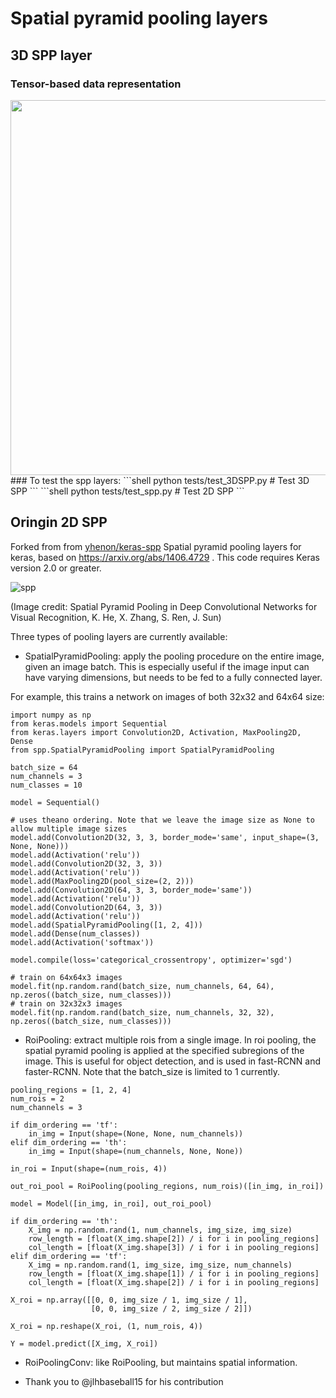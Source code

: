 # Spatial pyramid pooling layers

## 3D SPP layer
### Tensor-based data representation
<div align="center">

<img align="center" width="600" src="https://github.com/xyj77/3D-SPP/raw/master/figures/3DSPP.png">

</div>
### To test the spp layers:
```shell
python tests/test_3DSPP.py   # Test 3D SPP
```
```shell
python tests/test_spp.py     # Test 2D SPP
```


## Oringin 2D SPP
Forked from from [yhenon/keras-spp](https://github.com/yhenon/keras-spp)
Spatial pyramid pooling layers for keras, based on https://arxiv.org/abs/1406.4729 . This code requires Keras version 2.0 or greater.

![spp](http://i.imgur.com/SQWJVoD.png)

(Image credit: Spatial Pyramid Pooling in Deep Convolutional Networks for Visual Recognition, K. He, X. Zhang, S. Ren, J. Sun)


Three types of pooling layers are currently available:

- SpatialPyramidPooling: apply the pooling procedure on the entire image, given an image batch. This is especially useful if the image input
can have varying dimensions, but needs to be fed to a fully connected layer. 

For example, this trains a network on images of both 32x32 and 64x64 size:

```
import numpy as np
from keras.models import Sequential
from keras.layers import Convolution2D, Activation, MaxPooling2D, Dense
from spp.SpatialPyramidPooling import SpatialPyramidPooling

batch_size = 64
num_channels = 3
num_classes = 10

model = Sequential()

# uses theano ordering. Note that we leave the image size as None to allow multiple image sizes
model.add(Convolution2D(32, 3, 3, border_mode='same', input_shape=(3, None, None)))
model.add(Activation('relu'))
model.add(Convolution2D(32, 3, 3))
model.add(Activation('relu'))
model.add(MaxPooling2D(pool_size=(2, 2)))
model.add(Convolution2D(64, 3, 3, border_mode='same'))
model.add(Activation('relu'))
model.add(Convolution2D(64, 3, 3))
model.add(Activation('relu'))
model.add(SpatialPyramidPooling([1, 2, 4]))
model.add(Dense(num_classes))
model.add(Activation('softmax'))

model.compile(loss='categorical_crossentropy', optimizer='sgd')

# train on 64x64x3 images
model.fit(np.random.rand(batch_size, num_channels, 64, 64), np.zeros((batch_size, num_classes)))
# train on 32x32x3 images
model.fit(np.random.rand(batch_size, num_channels, 32, 32), np.zeros((batch_size, num_classes)))
```

- RoiPooling: extract multiple rois from a single image. In roi pooling, the spatial pyramid pooling is applied at the specified subregions of the image. This is useful for object detection, and is used in fast-RCNN and faster-RCNN. Note that the batch_size is limited to 1 currently.

```
pooling_regions = [1, 2, 4]
num_rois = 2
num_channels = 3

if dim_ordering == 'tf':
    in_img = Input(shape=(None, None, num_channels))
elif dim_ordering == 'th':
    in_img = Input(shape=(num_channels, None, None))

in_roi = Input(shape=(num_rois, 4))

out_roi_pool = RoiPooling(pooling_regions, num_rois)([in_img, in_roi])

model = Model([in_img, in_roi], out_roi_pool)

if dim_ordering == 'th':
    X_img = np.random.rand(1, num_channels, img_size, img_size)
    row_length = [float(X_img.shape[2]) / i for i in pooling_regions]
    col_length = [float(X_img.shape[3]) / i for i in pooling_regions]
elif dim_ordering == 'tf':
    X_img = np.random.rand(1, img_size, img_size, num_channels)
    row_length = [float(X_img.shape[1]) / i for i in pooling_regions]
    col_length = [float(X_img.shape[2]) / i for i in pooling_regions]

X_roi = np.array([[0, 0, img_size / 1, img_size / 1],
                  [0, 0, img_size / 2, img_size / 2]])

X_roi = np.reshape(X_roi, (1, num_rois, 4))

Y = model.predict([X_img, X_roi])

```

- RoiPoolingConv: like RoiPooling, but maintains spatial information.

- Thank you to @jlhbaseball15 for his contribution
